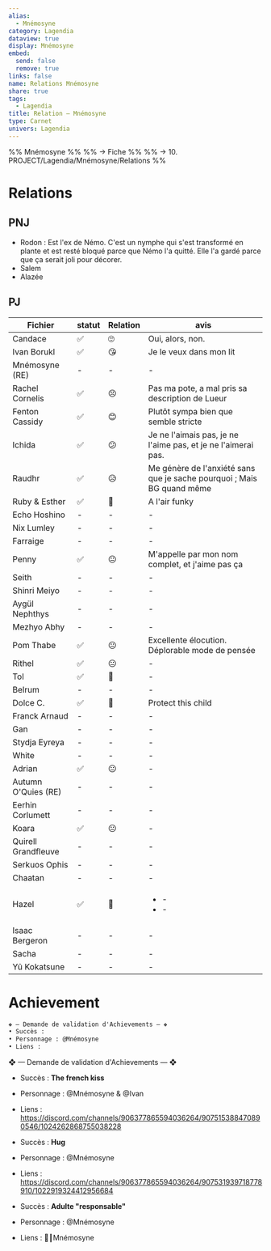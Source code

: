 ```yaml
---
alias:
  - Mnémosyne
category: Lagendia
dataview: true
display: Mnémosyne
embed:
  send: false
  remove: true
links: false
name: Relations Mnémosyne
share: true
tags:
  - Lagendia
title: Relation — Mnémosyne
type: Carnet
univers: Lagendia
---
```


%% Mnémosyne %%
%% → Fiche %%
%% → 10. PROJECT/Lagendia/Mnémosyne/Relations %%



# Relations
## PNJ
- Rodon : Est l'ex de Némo. C'est un nymphe qui s'est transformé en plante et est resté bloqué parce que Némo l'a quitté. Elle l'a gardé parce que ça serait joli pour décorer.
- Salem
- Alazée

## PJ
| Fichier                                                                                 | statut | Relation | avis                                                                   |
| --------------------------------------------------------------------------------------- | ------ | -------- | ---------------------------------------------------------------------- |
| Candace                             | ✅      | 🙄       | Oui, alors, non.                                                       |
| Ivan Borukl                     | ✅      | 😘       | Je le veux dans mon lit                                                |
| Mnémosyne (RE)               | \-     | \-       | \-                                                                     |
| Rachel Cornelis             | ✅      | 😣       | Pas ma pote, a mal pris sa description de Lueur                        |
| Fenton Cassidy              | ✅      | 😊       | Plutôt sympa bien que semble stricte                                   |
| Ichida                              | ✅      | 😕       | Je ne l'aimais pas, je ne l'aime pas, et je ne l'aimerai pas.          |
| Raudhr                              | ✅      | 😥       | Me génère de l'anxiété sans que je sache pourquoi ; Mais BG quand même |
| Ruby & Esther                | ✅      | 🤔       | A l'air funky                                                          |
| Echo Hoshino             | \-     | \-       | \-                                                                     |
| Nix Lumley                 | \-     | \-       | \-                                                                     |
| Farraige                     | \-     | \-       | \-                                                                     |
| Penny                           | ✅      | 😐       | M'appelle par mon nom complet, et j'aime pas ça                        |
| Seith                           | \-     | \-       | \-                                                                     |
| Shinri Meiyo             | \-     | \-       | \-                                                                     |
| Aygül Nephthys         | \-     | \-       | \-                                                                     |
| Mezhyo Abhy               | \-     | \-       | \-                                                                     |
| Pom Thabe                   | ✅      | 😐       | Excellente élocution. Déplorable mode de pensée                        |
| Rithel                         | ✅      | 😐       | \-                                                                     |
| Tol                               | ✅      | 🥰       | \-                                                                     |
| Belrum                          | \-     | \-       | \-                                                                     |
| Dolce C.                      | ✅      | 🥰       | Protect this child                                                     |
| Franck Arnaud            | \-     | \-       | \-                                                                     |
| Gan                                | \-     | \-       | \-                                                                     |
| Stydja Eyreya            | \-     | \-       | \-                                                                     |
| White                            | \-     | \-       | \-                                                                     |
| Adrian                           | ✅      | 😐       | \-                                                                     |
| Autumn O'Quies (RE) | \-     | \-       | \-                                                                     |
| Eerhin Corlumett       | \-     | \-       | \-                                                                     |
| Koara                             | ✅      | 😐       | \-                                                                     |
| Quirell Grandfleuve | \-     | \-       | \-                                                                     |
| Serkuos Ophis             | \-     | \-       | \-                                                                     |
| Chaatan                        | \-     | \-       | \-                                                                     |
| Hazel                            | ✅      | 🥰       | <ul><li>\-</li><li>\-</li></ul>                                        |
| Isaac Bergeron          | \-     | \-       | \-                                                                     |
| Sacha                            | \-     | \-       | \-                                                                     |
| Yû Kokatsune              | \-     | \-       | \-                                                                     |

# Achievement
```md
❖ — Demande de validation d'Achievements — ❖
• Succès :
• Personnage : @Mnémosyne
• Liens : 
```

❖ — Demande de validation d'Achievements — ❖
- Succès : **The french kiss**
- Personnage : @Mnémosyne & @Ivan
- Liens : https://discord.com/channels/906377865594036264/907515388470890546/1024262868755038228

- Succès : **Hug**
- Personnage : @Mnémosyne
- Liens : https://discord.com/channels/906377865594036264/907531939718778910/1022919324412956684

- Succès : **Adulte "responsable"**
- Personnage : @Mnémosyne
- Liens : 🧼┃Mnémosyne


